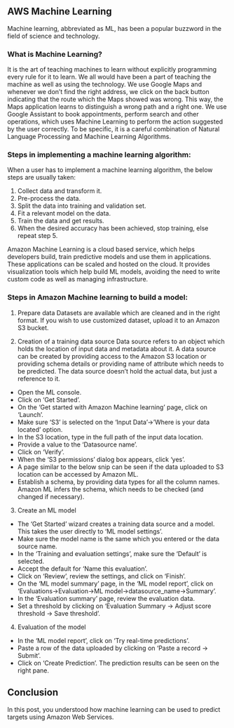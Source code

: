 ## AWS Machine Learning
Machine learning, abbreviated as ML, has been a popular buzzword in the field of science and technology. 

### What is Machine Learning?
It is the art of teaching machines to learn without explicitly programming every rule for it to learn. We all would have been a part of teaching the machine as well as using the technology. 
We use Google Maps and whenever we don’t find the right address, we click on the back button indicating that the route which the Maps showed was wrong. This way, the Maps application learns to distinguish a wrong path and a right one. 
We use Google Assistant to book appointments, perform search and other operations, which uses Machine Learning to perform the action suggested by the user correctly. To be specific, it is a careful combination of Natural Language Processing and Machine Learning Algorithms. 

### Steps in implementing a machine learning algorithm:
When a user has to implement a machine learning algorithm, the below steps are usually taken:
1. Collect data and transform it. 
2. Pre-process the data.
3. Split the data into training and validation set.
4. Fit a relevant model on the data.
5. Train the data and get results. 
6. When the desired accuracy has been achieved, stop training, else repeat step 5. 

Amazon Machine Learning is a cloud based service, which helps developers build, train predictive models and use them in applications. These applications can be scaled and hosted on the cloud. It provides visualization tools which help build ML models, avoiding the need to write custom code as well as managing infrastructure. 

### Steps in Amazon Machine learning to build a model:
1. Prepare data
Datasets are available which are cleaned and in the right format. If you wish to use customized dataset, upload it to an Amazon S3 bucket. 

2. Creation of a training data source
Data source refers to an object which holds the location of input data and metadata about it. A data source can be created by providing access to the Amazon S3 location or providing schema details or providing name of attribute which needs to be predicted. The data source doesn’t hold the actual data, but just a reference to it. 
  - Open the ML console.
  - Click on ‘Get Started’. 
  - On the ‘Get started with Amazon Machine learning’ page, click on ‘Launch’.
  - Make sure ‘S3’ is selected on the ‘Input Data’->’Where is your data located’ option. 
  - In the S3 location, type in the full path of the input data location. 
  - Provide a value to the ‘Datasource name’.
  - Click on ‘Verify’. 
  - When the ‘S3 permissions’ dialog box appears, click ‘yes’. 
  - A page similar to the below snip can be seen if the data uploaded to S3 location can be accessed by Amazon ML. 
  - Establish a schema, by providing data types for all the column names. Amazon ML infers the schema, which needs to be checked (and changed if necessary). 

3. Create an ML model
  - The ‘Get Started’ wizard creates a training data source and a model. This takes the user directly to ‘ML model settings’. 
  - Make sure the model name is the same which you entered or the data source name.
  - In the ‘Training and evaluation settings’, make sure the ‘Default’ is selected.
  - Accept the default for ‘Name this evaluation’.
  - Click on ‘Review’, review the settings, and click on ‘Finish’. 
  - On the ‘ML model summary’ page, in the ‘ML model report’, click on ‘Evaluations->Evaluation->ML model->datasource_name->Summary’. 
  - In the ‘Evaluation summary’ page, review the evaluation data. 
  - Set a threshold by clicking on ‘Evaluation Summary -> Adjust score threshold -> Save threshold’.

4. Evaluation of the model
  - In the ‘ML model report’, click on ‘Try real-time predictions’. 
  - Paste a row of the data uploaded by clicking on ‘Paste a record -> Submit’. 
  - Click on ‘Create Prediction’. The prediction results can be seen on the right pane. 

## Conclusion
In this post, you understood how machine learning can be used to predict targets using Amazon Web Services. 






